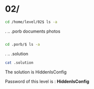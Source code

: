 # 02/

````sh
cd /home/level/02$ ls -a
````
 . .. .porb documents photos
````sh

cd .porb/$ ls -a
````
.  ..  .solution

````sh
cat .solution
````
The solution is HiddenIsConfig

Password of this level is : **HiddenIsConfig**
